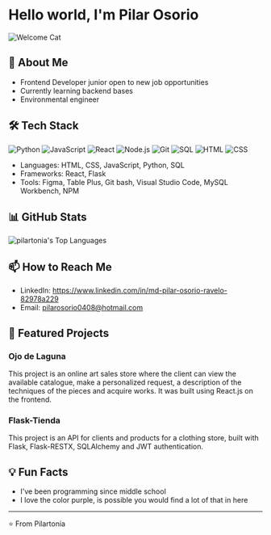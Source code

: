# Hello world, I'm Pilar Osorio
![Welcome Cat](https://github.com/pilartonia/pilartonia/assets/hi.gif)

## 🚀 About Me
- Frontend Developer junior open to new job opportunities
- Currently learning backend bases
- Environmental engineer

## 🛠️ Tech Stack
![Python](https://img.shields.io/badge/Python-3776AB?style=for-the-badge&logo=python&logoColor=white)
![JavaScript](https://img.shields.io/badge/JavaScript-F7DF1E?style=for-the-badge&logo=javascript&logoColor=black)
![React](https://img.shields.io/badge/React-61DAFB?style=for-the-badge&logo=react&logoColor=black)
![Node.js](https://img.shields.io/badge/Node.js-339933?style=for-the-badge&logo=nodedotjs&logoColor=white)
![Git](https://img.shields.io/badge/Git-F05032?style=for-the-badge&logo=git&logoColor=white)
![SQL](https://img.shields.io/badge/SQL-2496ED?style=for-the-badge&logoColor=white)
![HTML](https://img.shields.io/badge/HTML-232F3E?style=for-the-badge&color=pink)
![CSS](https://img.shields.io/badge/CSS-232F3E?style=for-the-badge&color=purple)

- Languages: HTML, CSS, JavaScript, Python, SQL
- Frameworks: React, Flask 
- Tools: Figma, Table Plus, Git bash, Visual Studio Code, MySQL Workbench, NPM

## 📊 GitHub Stats
![pilartonia's Top Languages](https://github-readme-stats.vercel.app/api/top-langs/?username=pilartonia&theme=radical&show_icons=true&hide_border=false&layout=compact)

## 📫 How to Reach Me
- LinkedIn: https://www.linkedin.com/in/md-pilar-osorio-ravelo-82978a229
- Email: pilarosorio0408@hotmail.com

## 🌟 Featured Projects
### Ojo de Laguna
This project is an online art sales store where the client can view the available catalogue, make a personalized request, a description of the techniques of the pieces and acquire works. It was built using React.js on the frontend.
### Flask-Tienda
This project is an API for clients and products for a clothing store, built with Flask, Flask-RESTX, SQLAlchemy and JWT authentication.

## 💡 Fun Facts
- I've been programming since middle school
- I love the color purple, is possible you would find a lot of that in here  

---
⭐️ From Pilartonia

